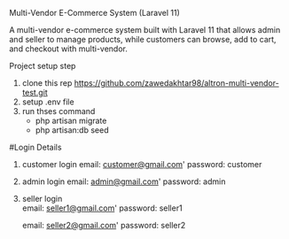 Multi-Vendor E-Commerce System (Laravel 11)

A multi-vendor e-commerce system built with Laravel 11 that allows admin and seller to manage products, 
while customers can browse, add to cart, and checkout with multi-vendor.

Project setup step
1. clone this rep https://github.com/zawedakhtar98/altron-multi-vendor-test.git
2. setup .env file
3. run thses command 
    - php artisan migrate
    - php artisan:db seed

#Login Details
1. customer login
    email: customer@gmail.com'
    password: customer

2. admin login
    email: admin@gmail.com'
    password: admin

3. seller login        
    email: seller1@gmail.com'
    password: seller1

    email: seller2@gmail.com'
    password: seller2
